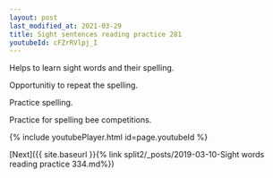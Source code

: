 ```yaml
---
layout: post
last_modified_at: 2021-03-29
title: Sight sentences reading practice 281
youtubeId: cFZrRVlpj_I
---
```

 
 
Helps to learn sight words and their spelling.

Opportunitiy to repeat the spelling. 

Practice spelling. 
 
Practice for spelling bee competitions. 
 
{% include youtubePlayer.html id=page.youtubeId %}
 
 

[Next]({{ site.baseurl }}{% link  split2/_posts/2019-03-10-Sight words reading practice 334.md%})
 
